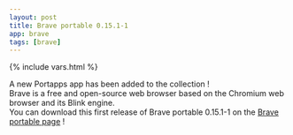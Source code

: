 ```yaml
---
layout: post
title: Brave portable 0.15.1-1
app: brave
tags: [brave]
---
```

{% include vars.html %}

A new Portapps app has been added to the collection !<br />
Brave is a free and open-source web browser based on the Chromium web browser and its Blink engine.<br />
You can download this first release of Brave portable 0.15.1-1 on the [Brave portable page](/app/brave-portable) !
